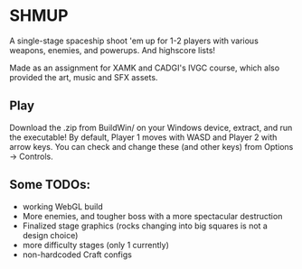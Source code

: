 # SHMUP
A single-stage spaceship shoot 'em up for 1-2 players with various weapons, enemies, and powerups. And highscore lists!

Made as an assignment for XAMK and CADGI's IVGC course, which also provided the art, music and SFX assets.

## Play
Download the .zip from BuildWin/ on your Windows device, extract, and run the executable!
By default, Player 1 moves with WASD and Player 2 with arrow keys. You can check and change these (and other keys) from Options -> Controls.

## Some TODOs:
* working WebGL build
* More enemies, and tougher boss with a more spectacular destruction
* Finalized stage graphics (rocks changing into big squares is not a design choice)
* more difficulty stages (only 1 currently)
* non-hardcoded Craft configs
